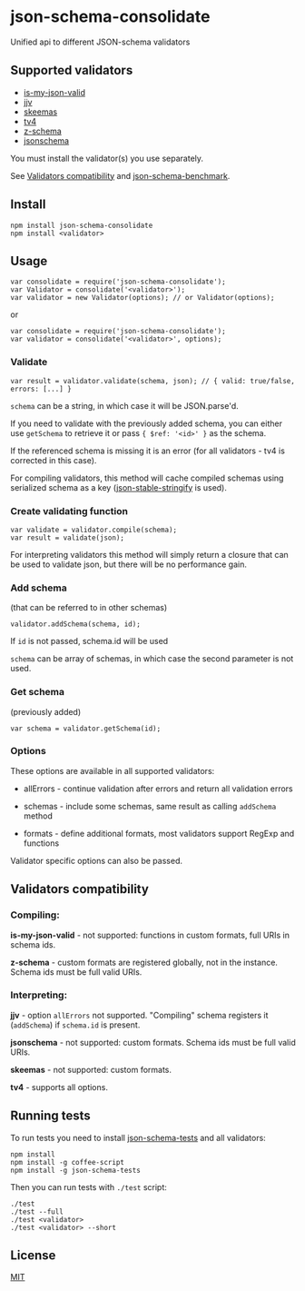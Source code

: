 # json-schema-consolidate

Unified api to different JSON-schema validators


## Supported validators

- [is-my-json-valid](https://github.com/mafintosh/is-my-json-valid)
- [jjv](https://github.com/acornejo/jjv)
- [skeemas](https://github.com/Prestaul/skeemas)
- [tv4](https://github.com/geraintluff/tv4)
- [z-schema](https://github.com/zaggino/z-schema#register-a-custom-format)
- [jsonschema](https://github.com/tdegrunt/jsonschema)

You must install the validator(s) you use separately.

See [Validators compatibility](https://github.com/epoberezkin/json-schema-consolidate#validators-compatibility) and [json-schema-benchmark](https://github.com/ebdrup/json-schema-benchmark).


## Install

```
npm install json-schema-consolidate
npm install <validator>
```


## Usage

```
var consolidate = require('json-schema-consolidate');
var Validator = consolidate('<validator>');
var validator = new Validator(options); // or Validator(options);
```

or

```
var consolidate = require('json-schema-consolidate');
var validator = consolidate('<validator>', options);
```


### Validate

```
var result = validator.validate(schema, json); // { valid: true/false, errors: [...] }
```

`schema` can be a string, in which case it will be JSON.parse'd.

If you need to validate with the previously added schema, you can either use `getSchema` to retrieve it or pass `{ $ref: '<id>' }` as the schema.

If the referenced schema is missing it is an error (for all validators - tv4 is corrected in this case).

For compiling validators, this method will cache compiled schemas using serialized schema as a key ([json-stable-stringify](https://github.com/substack/json-stable-stringify) is used).


### Create validating function

```
var validate = validator.compile(schema);
var result = validate(json);
```

For interpreting validators this method will simply return a closure that can be used to validate json, but there will be no performance gain.


### Add schema

(that can be referred to in other schemas)

```
validator.addSchema(schema, id);
```

If `id` is not passed, schema.id will be used

`schema` can be array of schemas, in which case the second parameter is not used.


### Get schema

(previously added)

```
var schema = validator.getSchema(id);
```


### Options

These options are available in all supported validators:

- allErrors - continue validation after errors and return all validation errors

- schemas - include some schemas, same result as calling `addSchema` method

- formats - define additional formats, most validators support RegExp and functions


Validator specific options can also be passed.


## Validators compatibility

### Compiling:

__is-my-json-valid__ - not supported: functions in custom formats, full URIs in schema ids.

__z-schema__ - custom formats are registered globally, not in the instance. Schema ids must be full valid URIs.


### Interpreting:

__jjv__ - option `allErrors` not supported. "Compiling" schema registers it (`addSchema`) if `schema.id` is present.

__jsonschema__ - not supported: custom formats. Schema ids must be full valid URIs.

__skeemas__ - not supported: custom formats.

__tv4__ - supports all options.


## Running tests

To run tests you need to install [json-schema-tests](https://github.com/pandastrike/json-schema-tests) and all validators:

```
npm install
npm install -g coffee-script
npm install -g json-schema-tests
```

Then you can run tests with `./test` script:


```
./test
./test --full
./test <validator>
./test <validator> --short
```


## License

[MIT](https://github.com/epoberezkin/json-schema-consolidate/blob/master/LICENSE)
